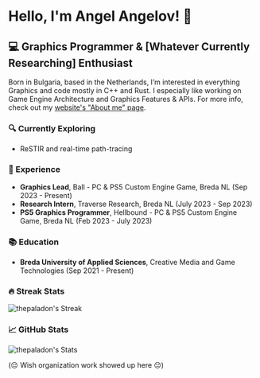 # Hello, I'm Angel Angelov! 👋

## 💻 Graphics Programmer & [Whatever Currently Researching] Enthusiast

Born in Bulgaria, based in the Netherlands, I’m interested in everything Graphics and code mostly in C++ and Rust. I especially like working on Game Engine Architecture and Graphics Features & APIs.
For more info, check out my [website's "About me" page](https://angelov.design/about-me/).

### 🔍 Currently Exploring
- ReSTIR and real-time path-tracing

### 💼 Experience
- **Graphics Lead**, Ball - PC & PS5 Custom Engine Game, Breda NL (Sep 2023 - Present)
- **Research Intern**, Traverse Research, Breda NL (July 2023 - Sep 2023)
- **PS5 Graphics Programmer**, Hellbound - PC & PS5 Custom Engine Game, Breda NL (Feb 2023 - July 2023)

### 📚 Education
- **Breda University of Applied Sciences**, Creative Media and Game Technologies (Sep 2021 - Present)

### 🔥 Streak Stats
![thepaladon's Streak](https://github-readme-streak-stats.herokuapp.com/?user=thepaladon&theme=tokyonight&hide_border=true)

### 📈 GitHub Stats
![thepaladon's Stats](https://github-readme-stats.vercel.app/api?username=thepaladon&theme=tokyonight&show_icons=true&hide_border=true&count_private=true)

(😔 Wish organization work showed up here 😔)

<!---
thepaladon/thepaladon is a ✨ special ✨ repository because its `README.md` (this file) appears on your GitHub profile.
You can click the Preview link to take a look at your changes.
--->


